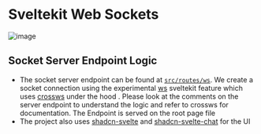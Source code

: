 # Sveltekit Web Sockets

![image](https://github.com/user-attachments/assets/55f633a7-21f4-4723-9223-afdde16cd0e7)

## Socket Server Endpoint Logic
- The socket server endpoint can be found at [`src/routes/ws`](https://github.com/cliffordkleinsr/websockets/blob/main/src/routes/ws/%2Bserver.ts). We create a socket connection using the experimental [ws](https://github.com/sveltejs/kit/pull/12973) sveltekit feature which uses [crossws](https://crossws.unjs.io/) under the hood
. Please look at the comments on the server endpoint to understand the logic and refer to crossws for documentation. The Endpoint is served on the root page file
- The project also uses [shadcn-svelte](https://next.shadcn-svelte.com/) and [shadcn-svelte-chat](https://shadcn-svelte-chat.vercel.app/) for the UI
